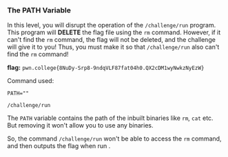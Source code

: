 ### The PATH Variable

In this level, you will disrupt the operation of the `/challenge/run` program. This program will **DELETE** the flag file using the `rm` command. However, if it can't find the `rm` command, the flag will not be deleted, and the challenge will give it to you! Thus, you must make it so that `/challenge/run` also can't find the `rm` command!

**flag:** `pwn.college{8NuDy-Srp8-9ndqVLF87fat04h0.QX2cDM1wyNwkzNyEzW}`

Command used: 

`PATH=""`

`/challenge/run`

The `PATH` variable contains the path of the inbuilt binaries like `rm`, `cat` etc. But removing it won't allow you to use any binaries. 

So, the command `/challenge/run` won't be able to access the `rm` command, and then outputs the flag when run .  